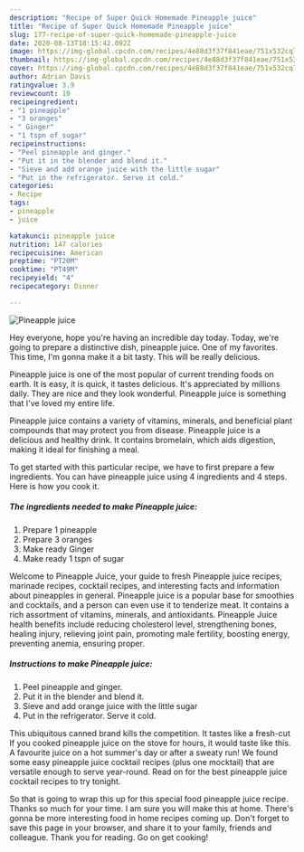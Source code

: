 ```yaml
---
description: "Recipe of Super Quick Homemade Pineapple juice"
title: "Recipe of Super Quick Homemade Pineapple juice"
slug: 177-recipe-of-super-quick-homemade-pineapple-juice
date: 2020-08-13T18:15:42.092Z
image: https://img-global.cpcdn.com/recipes/4e88d3f37f841eae/751x532cq70/pineapple-juice-recipe-main-photo.jpg
thumbnail: https://img-global.cpcdn.com/recipes/4e88d3f37f841eae/751x532cq70/pineapple-juice-recipe-main-photo.jpg
cover: https://img-global.cpcdn.com/recipes/4e88d3f37f841eae/751x532cq70/pineapple-juice-recipe-main-photo.jpg
author: Adrian Davis
ratingvalue: 3.9
reviewcount: 10
recipeingredient:
- "1 pineapple"
- "3 oranges"
- " Ginger"
- "1 tspn of sugar"
recipeinstructions:
- "Peel pineapple and ginger."
- "Put it in the blender and blend it."
- "Sieve and add orange juice with the little sugar"
- "Put in the refrigerator. Serve it cold."
categories:
- Recipe
tags:
- pineapple
- juice

katakunci: pineapple juice 
nutrition: 147 calories
recipecuisine: American
preptime: "PT20M"
cooktime: "PT49M"
recipeyield: "4"
recipecategory: Dinner

---
```



![Pineapple juice](https://img-global.cpcdn.com/recipes/4e88d3f37f841eae/751x532cq70/pineapple-juice-recipe-main-photo.jpg)

Hey everyone, hope you're having an incredible day today. Today, we're going to prepare a distinctive dish, pineapple juice. One of my favorites. This time, I'm gonna make it a bit tasty. This will be really delicious.

Pineapple juice is one of the most popular of current trending foods on earth. It is easy, it is quick, it tastes delicious. It's appreciated by millions daily. They are nice and they look wonderful. Pineapple juice is something that I've loved my entire life.

Pineapple juice contains a variety of vitamins, minerals, and beneficial plant compounds that may protect you from disease. Pineapple juice is a delicious and healthy drink. It contains bromelain, which aids digestion, making it ideal for finishing a meal.


To get started with this particular recipe, we have to first prepare a few ingredients. You can have pineapple juice using 4 ingredients and 4 steps. Here is how you cook it.

<!--inarticleads1-->

##### The ingredients needed to make Pineapple juice:

1. Prepare 1 pineapple
1. Prepare 3 oranges
1. Make ready  Ginger
1. Make ready 1 tspn of sugar


Welcome to Pineapple Juice, your guide to fresh Pineapple juice recipes, marinade recipes, cocktail recipes, and interesting facts and information about pineapples in general. Pineapple juice is a popular base for smoothies and cocktails, and a person can even use it to tenderize meat. It contains a rich assortment of vitamins, minerals, and antioxidants. Pineapple Juice health benefits include reducing cholesterol level, strengthening bones, healing injury, relieving joint pain, promoting male fertility, boosting energy, preventing anemia, ensuring proper. 

<!--inarticleads2-->

##### Instructions to make Pineapple juice:

1. Peel pineapple and ginger.
1. Put it in the blender and blend it.
1. Sieve and add orange juice with the little sugar
1. Put in the refrigerator. Serve it cold.


This ubiquitous canned brand kills the competition. It tastes like a fresh-cut If you cooked pineapple juice on the stove for hours, it would taste like this. A favourite juice on a hot summer&#39;s day or after a sweaty run! We found some easy pineapple juice cocktail recipes (plus one mocktail) that are versatile enough to serve year-round. Read on for the best pineapple juice cocktail recipes to try tonight. 

So that is going to wrap this up for this special food pineapple juice recipe. Thanks so much for your time. I am sure you will make this at home. There's gonna be more interesting food in home recipes coming up. Don't forget to save this page in your browser, and share it to your family, friends and colleague. Thank you for reading. Go on get cooking!
